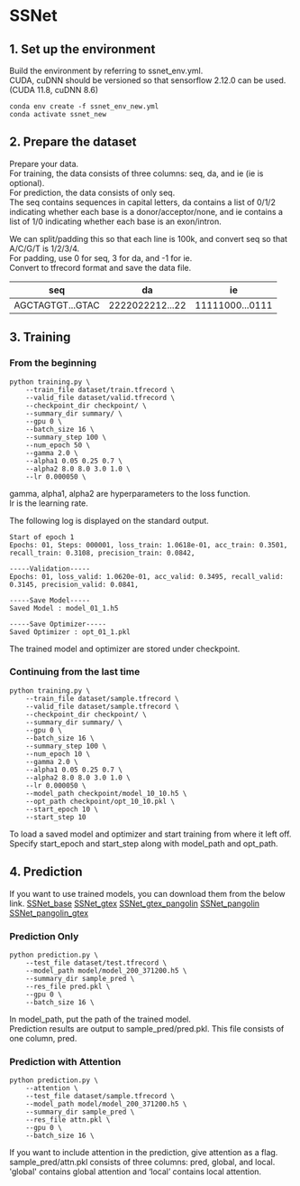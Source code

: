 # SSNet

## 1. Set up the environment
Build the environment by referring to ssnet_env.yml.  
CUDA, cuDNN should be versioned so that sensorflow 2.12.0 can be used.  
(CUDA 11.8, cuDNN 8.6)
  
~~~
conda env create -f ssnet_env_new.yml
conda activate ssnet_new
~~~



## 2. Prepare the dataset
Prepare your data.  
For training, the data consists of three columns: seq, da, and ie (ie is optional).  
For prediction, the data consists of only seq.  
The seq contains sequences in capital letters, da contains a list of 0/1/2 indicating whether each base is a donor/acceptor/none, and ie contains a list of 1/0 indicating whether each base is an exon/intron.  

We can split/padding this so that each line is 100k, and convert seq so that A/C/G/T is 1/2/3/4.  
For padding, use 0 for seq, 3 for da, and -1 for ie.  
Convert to tfrecord format and save the data file.  

| seq | da | ie |
| ---- | ---- | ---- |
| AGCTAGTGT...GTAC | 2222022212...22 | 11111000...0111 |


## 3. Training
### From the beginning
~~~
python training.py \
    --train_file dataset/train.tfrecord \
    --valid_file dataset/valid.tfrecord \
    --checkpoint_dir checkpoint/ \
    --summary_dir summary/ \
    --gpu 0 \
    --batch_size 16 \
    --summary_step 100 \
    --num_epoch 50 \
    --gamma 2.0 \
    --alpha1 0.05 0.25 0.7 \
    --alpha2 8.0 8.0 3.0 1.0 \
    --lr 0.000050 \
~~~

gamma, alpha1, alpha2 are hyperparameters to the loss function.  
lr is the learning rate.  

The following log is displayed on the standard output.  
~~~
Start of epoch 1
Epochs: 01, Steps: 000001, loss_train: 1.0618e-01, acc_train: 0.3501, recall_train: 0.3108, precision_train: 0.0842, 

-----Validation-----
Epochs: 01, loss_valid: 1.0620e-01, acc_valid: 0.3495, recall_valid: 0.3145, precision_valid: 0.0841, 

-----Save Model-----
Saved Model : model_01_1.h5

-----Save Optimizer-----
Saved Optimizer : opt_01_1.pkl
~~~

The trained model and optimizer are stored under checkpoint.  

### Continuing from the last time
~~~
python training.py \
    --train_file dataset/sample.tfrecord \
    --valid_file dataset/sample.tfrecord \
    --checkpoint_dir checkpoint/ \
    --summary_dir summary/ \
    --gpu 0 \
    --batch_size 16 \
    --summary_step 100 \
    --num_epoch 10 \
    --gamma 2.0 \
    --alpha1 0.05 0.25 0.7 \
    --alpha2 8.0 8.0 3.0 1.0 \
    --lr 0.000050 \
    --model_path checkpoint/model_10_10.h5 \
    --opt_path checkpoint/opt_10_10.pkl \
    --start_epoch 10 \
    --start_step 10
~~~

To load a saved model and optimizer and start training from where it left off.  
Specify start_epoch and start_step along with model_path and opt_path.

## 4. Prediction

If you want to use trained models, you can download them from the below link.
[SSNet_base](https://drive.google.com/file/d/1_y6PM3OKtx80WYLboI3cWuWIbhqc-ju-/view?usp=sharing)
[SSNet_gtex](https://drive.google.com/file/d/1qnPg50LiWZ9hS1SKSitPeICUDGqTJxT9/view?usp=sharing)
[SSNet_gtex_pangolin](https://drive.google.com/file/d/1wR9xkkZeTnxyQvhiRQagWbxvN16RkLsI/view?usp=sharing)
[SSNet_pangolin](https://drive.google.com/file/d/1xlgH99UkFeH5W4osXjljCdqeC7uSCECj/view?usp=sharing)
[SSNet_pangolin_gtex](https://drive.google.com/file/d/1eywvsURfKi5ONktMZlj41Db73Q_CJbWl/view?usp=sharing)

### Prediction Only
~~~
python prediction.py \
    --test_file dataset/test.tfrecord \
    --model_path model/model_200_371200.h5 \
    --summary_dir sample_pred \
    --res_file pred.pkl \
    --gpu 0 \
    --batch_size 16 \
~~~

In model_path, put the path of the trained model.  
Prediction results are output to sample_pred/pred.pkl.
This file consists of one column, pred.

### Prediction with Attention
~~~
python prediction.py \
    --attention \
    --test_file dataset/sample.tfrecord \
    --model_path model/model_200_371200.h5 \
    --summary_dir sample_pred \
    --res_file attn.pkl \
    --gpu 0 \
    --batch_size 16 \
~~~

If you want to include attention in the prediction, give attention as a flag.  
sample_pred/attn.pkl consists of three columns: pred, global, and local.  
'global' contains global attention and ‘local’ contains local attention.
